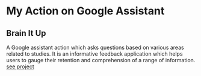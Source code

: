 # My Action on Google Assistant
## Brain It Up
A Google assistant action which asks questions based on various areas related to studies. It is an informative feedback application which helps users to gauge their retention and comprehension of a range of information.
[see project](https://assistant.google.com/services/a/uid/000000748b96f16b?hl=en-US)
